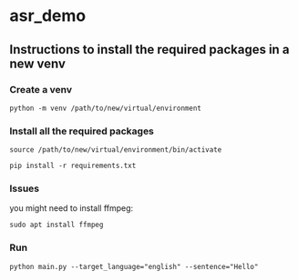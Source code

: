 # asr_demo

## Instructions to install the required packages in a new venv 

### Create a venv

```python -m venv /path/to/new/virtual/environment```



### Install all the required packages

```source /path/to/new/virtual/environment/bin/activate```

```pip install -r requirements.txt```


### Issues

you might need to install ffmpeg:

```sudo apt install ffmpeg```


### Run

```python main.py --target_language="english" --sentence="Hello"```
